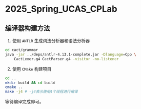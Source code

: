 # 2025_Spring_UCAS_CPLab

## 编译器构建方法

1. 使用 `ANTLR` 生成词法分析器和语法分析器

```bash
cd cact/grammar
java -jar ../deps/antlr-4.13.1-complete.jar -Dlanguage=Cpp \
    CactLexer.g4 CactParser.g4 -visitor -no-listener
```

2. 使用 `CMake` 构建项目

```bash
cd ..
mkdir build && cd build
cmake ..
make -j4 # -j4表示使用4个线程进行编译
```

等待编译完成即可。
